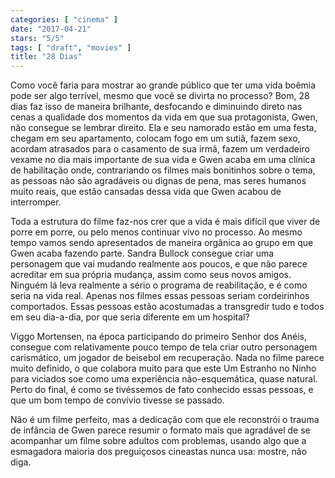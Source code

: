 ```yaml
---
categories: [ "cinema" ]
date: "2017-04-21"
stars: "5/5"
tags: [ "draft", "movies" ]
title: "28 Dias"
---
```

Como você faria para mostrar ao grande público que ter uma vida boêmia
pode ser algo terrível, mesmo que você se divirta no processo? Bom,
28 dias faz isso de maneira brilhante, desfocando e diminuindo direto
nas cenas a qualidade dos momentos da vida em que sua protagonista, Gwen,
não consegue se lembrar direito. Ela e seu namorado estão em uma festa,
chegam em seu apartamento, colocam fogo em um sutiã, fazem sexo, acordam
atrasados para o casamento de sua irmã, fazem um verdadeiro vexame no dia
mais importante de sua vida e Gwen acaba em uma clínica de habilitação
onde, contrariando os filmes mais bonitinhos sobre o tema, as pessoas
não são agradáveis ou dignas de pena, mas seres humanos muito reais,
que estão cansadas dessa vida que Gwen acabou de interromper.

Toda a estrutura do filme faz-nos crer que a vida é mais difícil que
viver de porre em porre, ou pelo menos continuar vivo no processo. Ao
mesmo tempo vamos sendo apresentados de maneira orgânica ao grupo em que
Gwen acaba fazendo parte. Sandra Bullock consegue criar uma personagem
que vai mudando realmente aos poucos, e que não parece acreditar
em sua própria mudança, assim como seus novos amigos. Ninguém
lá leva realmente a sério o programa de reabilitação, e é como
seria na vida real. Apenas nos filmes essas pessoas seriam cordeirinhos
comportados. Essas pessoas estão acostumadas a transgredir tudo e todos
em seu dia-a-dia, por que seria diferente em um hospital?

Viggo Mortensen, na época participando do primeiro Senhor dos Anéis,
consegue com relativamente pouco tempo de tela criar outro personagem
carismático, um jogador de beisebol em recuperação. Nada no filme
parece muito definido, o que colabora muito para que este Um Estranho
no Ninho para viciados soe como uma experiência não-esquemática,
quase natural. Perto do final, é como se tivéssemos de fato conhecido
essas pessoas, e que um bom tempo de convívio tivesse se passado.

Não é um filme perfeito, mas a dedicação com que ele reconstrói o
trauma de infância de Gwen parece resumir o formato mais que agradável
de se acompanhar um filme sobre adultos com problemas, usando algo
que a esmagadora maioria dos preguiçosos cineastas nunca usa: mostre,
não diga.
